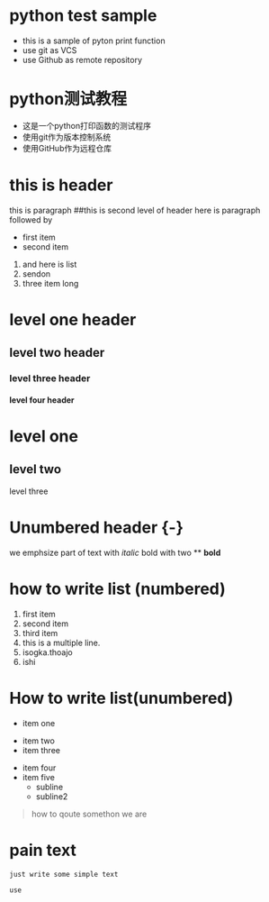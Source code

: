 # python test sample
* this is a sample of pyton print function
* use git as VCS
* use Github as remote repository
# python测试教程
* 这是一个python打印函数的测试程序
* 使用git作为版本控制系统
* 使用GitHub作为远程仓库
# this is header
this is paragraph
##this is second level of header
here is paragraph followed by
* first item 
* second item
1. and here is list
2. sendon
3. three item long
# level one  header
## level two header
### level three  header
#### level four header
level one 
=========
level two
---------
level three

# Unumbered header {-}
we emphsize part of text with *italic*
bold with two ** **bold**

# how to write list (numbered)
1. first item
2. second item
3. third item
4. this is a multiple line.
5. isogka.thoajo
6. ishi    
# How to write list(unumbered)
* item one
- item two
- item three
* item four
* item five 
    - subline
    * subline2
> how to qoute somethon
> we are 
# pain text
    just write some simple text
`use `
